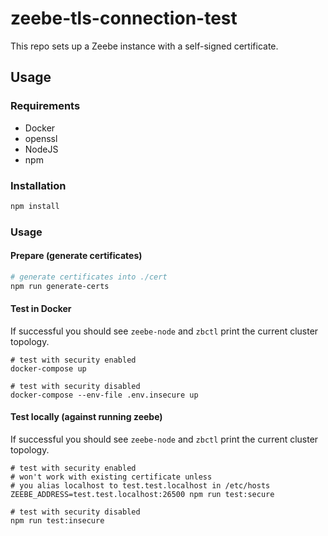 # zeebe-tls-connection-test

This repo sets up a Zeebe instance with a self-signed certificate.

## Usage

### Requirements

* Docker
* openssl
* NodeJS
* npm

### Installation

```sh
npm install
```

### Usage

#### Prepare (generate certificates)

```sh
# generate certificates into ./cert
npm run generate-certs
```

#### Test in Docker

If successful you should see `zeebe-node` and `zbctl` print the current cluster topology.

```
# test with security enabled
docker-compose up

# test with security disabled
docker-compose --env-file .env.insecure up
```

#### Test locally (against running zeebe)

If successful you should see `zeebe-node` and `zbctl` print the current cluster topology.

```
# test with security enabled
# won't work with existing certificate unless
# you alias localhost to test.test.localhost in /etc/hosts
ZEEBE_ADDRESS=test.test.localhost:26500 npm run test:secure

# test with security disabled
npm run test:insecure
```

